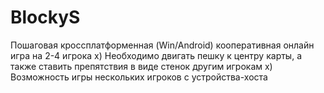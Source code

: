 # BlockyS
Пошаговая кроссплатформенная (Win/Android) кооперативная онлайн игра на 2-4 игрока
х) Необходимо двигать пешку к центру карты, а также ставить препятствия в виде стенок другим игрокам
х) Возможность игры нескольких игроков с устройства-хоста
